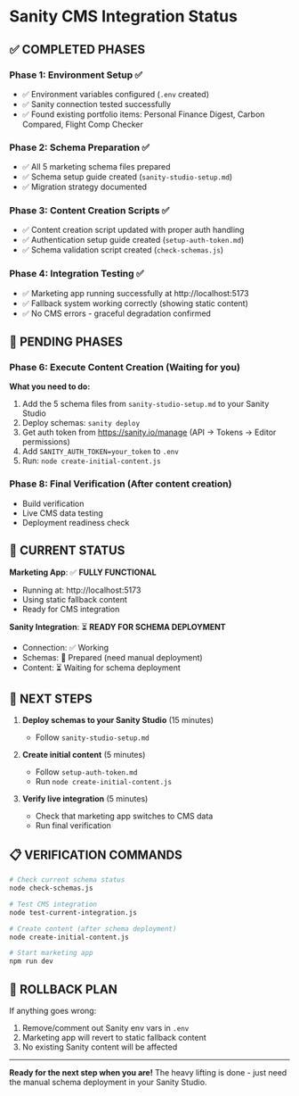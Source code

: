 # Sanity CMS Integration Status

## ✅ COMPLETED PHASES

### Phase 1: Environment Setup ✅
- ✅ Environment variables configured (`.env` created)
- ✅ Sanity connection tested successfully  
- ✅ Found existing portfolio items: Personal Finance Digest, Carbon Compared, Flight Comp Checker

### Phase 2: Schema Preparation ✅  
- ✅ All 5 marketing schema files prepared
- ✅ Schema setup guide created (`sanity-studio-setup.md`)
- ✅ Migration strategy documented

### Phase 3: Content Creation Scripts ✅
- ✅ Content creation script updated with proper auth handling
- ✅ Authentication setup guide created (`setup-auth-token.md`)
- ✅ Schema validation script created (`check-schemas.js`)

### Phase 4: Integration Testing ✅
- ✅ Marketing app running successfully at http://localhost:5173
- ✅ Fallback system working correctly (showing static content)
- ✅ No CMS errors - graceful degradation confirmed

## 🔄 PENDING PHASES

### Phase 6: Execute Content Creation (Waiting for you)
**What you need to do:**
1. Add the 5 schema files from `sanity-studio-setup.md` to your Sanity Studio
2. Deploy schemas: `sanity deploy`
3. Get auth token from https://sanity.io/manage (API → Tokens → Editor permissions)
4. Add `SANITY_AUTH_TOKEN=your_token` to `.env`
5. Run: `node create-initial-content.js`

### Phase 8: Final Verification (After content creation)
- Build verification
- Live CMS data testing
- Deployment readiness check

## 🎯 CURRENT STATUS

**Marketing App**: ✅ **FULLY FUNCTIONAL**
- Running at: http://localhost:5173
- Using static fallback content
- Ready for CMS integration

**Sanity Integration**: ⏳ **READY FOR SCHEMA DEPLOYMENT** 
- Connection: ✅ Working
- Schemas: 📝 Prepared (need manual deployment)
- Content: ⏳ Waiting for schema deployment

## 🚀 NEXT STEPS

1. **Deploy schemas to your Sanity Studio** (15 minutes)
   - Follow `sanity-studio-setup.md`
   
2. **Create initial content** (5 minutes)
   - Follow `setup-auth-token.md`
   - Run `node create-initial-content.js`

3. **Verify live integration** (5 minutes)
   - Check that marketing app switches to CMS data
   - Run final verification

## 📋 VERIFICATION COMMANDS

```bash
# Check current schema status
node check-schemas.js

# Test CMS integration
node test-current-integration.js

# Create content (after schema deployment)
node create-initial-content.js

# Start marketing app
npm run dev
```

## 🔧 ROLLBACK PLAN

If anything goes wrong:
1. Remove/comment out Sanity env vars in `.env`
2. Marketing app will revert to static fallback content
3. No existing Sanity content will be affected

---

**Ready for the next step when you are!** The heavy lifting is done - just need the manual schema deployment in your Sanity Studio.